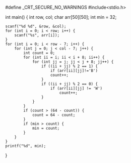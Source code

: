 #define _CRT_SECURE_NO_WARNINGS
#include<stdio.h>

int main() {
    int row, col;
    char arr[50][50];
    int min = 32;

    scanf("%d %d", &row, &col);
    for (int i = 0; i < row; i++) {
        scanf("%s", arr[i]);
    }
    for (int i = 0; i < row - 7; i++) {
        for (int j = 0; j < col - 7; j++) {
            int count = 0;
            for (int ii = i; ii < i + 8; ii++) {
                for (int jj = j; jj < j + 8; jj++) {
                    if ((ii + jj) % 2 == 1) {
                        if (arr[ii][jj]!='B')
                        count++;
                    }
                    if ((ii + jj) % 2 == 0) {
                        if (arr[ii][jj] != 'W')
                            count++;
                    }
                }
            }
            if (count > (64 - count)) {
                count = 64 - count;
            }
            if (min > count) {
                min = count;
            }
        }
    }
    printf("%d", min);
}
